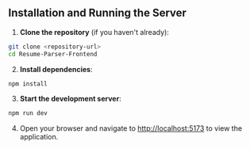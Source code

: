 ## Installation and Running the Server

1. **Clone the repository** (if you haven't already):

```bash
git clone <repository-url>
cd Resume-Parser-Frontend
```

2. **Install dependencies**:

```bash
npm install
```

3. **Start the development server**:

```bash
npm run dev
```

4. Open your browser and navigate to [http://localhost:5173](http://localhost:5173) to view the application.
